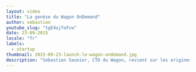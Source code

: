 ```yaml
---
layout: video
title: "La genèse du Wagon OnDemand"
author: sebastien
youtube_slug: "tgE4ujfoFcw"
date: 23-09-2015
locale: "fr"
labels:
  - startup
thumbnail: 2015-09-23-launch-le-wagon-ondemand.jpg
description: "Sebastien Saunier, CTO du Wagon, revient sur les origines du Wagon OnDemand et dresse un bilan sans concession suite au lancement de notre premier produit web."
---
```

